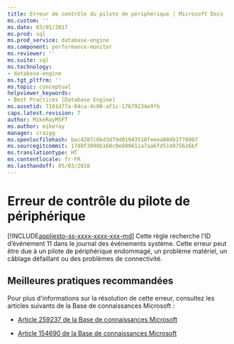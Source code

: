 ```yaml
---
title: Erreur de contrôle du pilote de périphérique | Microsoft Docs
ms.custom: ''
ms.date: 03/01/2017
ms.prod: sql
ms.prod_service: database-engine
ms.component: performance-monitor
ms.reviewer: ''
ms.suite: sql
ms.technology:
- database-engine
ms.tgt_pltfrm: ''
ms.topic: conceptual
helpviewer_keywords:
- Best Practices [Database Engine]
ms.assetid: 7101d77a-84ca-4c00-af1c-17679234e9fb
caps.latest.revision: 7
author: MikeRayMSFT
ms.author: mikeray
manager: craigg
ms.openlocfilehash: bac4287c6bd3d79d01943518feeea08db1f76907
ms.sourcegitcommit: 1740f3090b168c0e809611a7aa6fd514075616bf
ms.translationtype: HT
ms.contentlocale: fr-FR
ms.lasthandoff: 05/03/2018
---
```

# <a name="device-driver-control-error"></a>Erreur de contrôle du pilote de périphérique
[!INCLUDE[appliesto-ss-xxxx-xxxx-xxx-md](../../includes/appliesto-ss-xxxx-xxxx-xxx-md.md)]
  Cette règle recherche l’ID d’événement 11 dans le journal des événements système. Cette erreur peut être due à un pilote de périphérique endommagé, un problème matériel, un câblage défaillant ou des problèmes de connectivité.  
  
## <a name="best-practices-recommendations"></a>Meilleures pratiques recommandées  
 Pour plus d'informations sur la résolution de cette erreur, consultez les articles suivants de la Base de connaissances Microsoft :  
  
-   [Article 259237 de la Base de connaissances Microsoft](http://go.microsoft.com/fwlink/?linkid=117746)  
  
-   [Article 154690 de la Base de connaissances Microsoft](http://go.microsoft.com/fwlink/?linkid=117747)  
  
  
